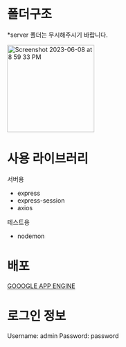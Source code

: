 # 폴더구조
*server 폴더는 무시해주시기 바랍니다.

<img width="201" alt="Screenshot 2023-06-08 at 8 59 33 PM" src="https://github.com/onlinekkabchi/groom-dash-1/assets/66970178/af3be512-363b-47f6-92ee-e30ccec6bff2">

# 사용 라이브러리
서버용
- express
- express-session
- axios

테스트용
- nodemon

# 배포
[GOOOGLE APP ENGINE](https://apm-server-tester-1.du.r.appspot.com/)

# 로그인 정보
Username: admin
Password: password

